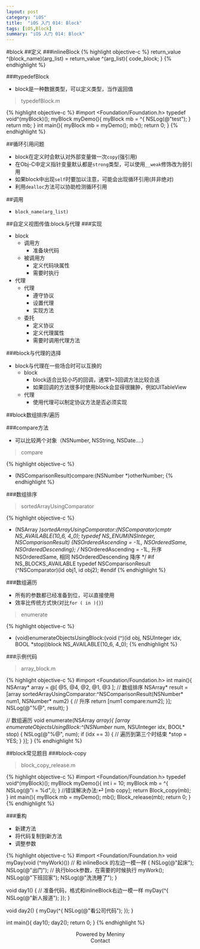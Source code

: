 ```yaml
---
layout: post
category: "iOS"
title:  "iOS 入门 014: Block"
tags: [iOS,Block]
summary: "iOS 入门 014: Block"
---
```

#block
##定义
###inlineBlock
{% highlight objective-c %}
return_value ^(block_name)(arg_list) = return_value ^(arg_list){
	code_block;
}
{% endhighlight %}

###typedefBlock
* block是一种数据类型，可以定义类型，当作返回值  

>typedefBlock.m

{% highlight objective-c %}
#import <Foundation/Foundation.h>
typedef void^(myBlock)();
myBlock myDemo(){
	myBlock mb = ^{
		NSLog(@"test");
	}
	return mb;
}
int main(){
	myBlock mb = myDemo();
	mb();
	return 0;
}
{% endhighlight %}

##循环引用问题
* block在定义时会默认对外部变量做一次`copy`(强引用)  
* 在Obj-C中定义指针变量默认都是`strong`类型，可以使用`__weak`修饰改为弱引用  
* 如果block中出现`self`时要加以注意，可能会出现循环引用(并非绝对)  
* 利用`dealloc`方法可以协助检测循环引用  

##调用
* `block_name(arg_list)`  

##自定义视图传值:block与代理
###实现
* block  
	* 调用方  
		* 准备块代码  
	* 被调用方  
		* 定义代码块属性  
		* 需要时执行  
* 代理  
	* 代理  
		* 遵守协议  
		* 设置代理  
		* 实现方法  
	* 委托  
		* 定义协议  
		* 定义代理属性  
		* 需要时调用代理方法  

###block与代理的选择
* block与代理在一些场合时可以互换的  	
	* block  
		* block适合比较小巧的回调，通常1~3回调方法比较合适  
		* 如果回调的方法很多时使用block会显得很臃肿，例如UITableView  
	* 代理  
		* 使用代理可以制定协议方法是否必须实现  

##block数组排序/遍历

###compare方法
* 可以比较两个对象（NSNumber, NSString, NSDate....）  

>compare

{% highlight objective-c %}
- (NSComparisonResult)compare:(NSNumber *)otherNumber;
{% endhighlight %}

###数组排序
>sortedArrayUsingComparator

{% highlight objective-c %}
- (NSArray *)sortedArrayUsingComparator:(NSComparator)cmptr NS_AVAILABLE(10_6, 4_0);
typedef NS_ENUM(NSInteger, NSComparisonResult) {NSOrderedAscending = -1L, NSOrderedSame, NSOrderedDescending};
/*
NSOrderedAscending = -1L, 升序
NSOrderedSame,            相同
NSOrderedDescending       降序
*/
#if NS_BLOCKS_AVAILABLE
typedef NSComparisonResult (^NSComparator)(id obj1, id obj2);
#endif
{% endhighlight %}

###数组遍历
* 所有的参数都已经准备到位，可以直接使用  
* 效率比传统方式快(对比`for ( in ){}`)  

>enumerate

{% highlight objective-c %}
- (void)enumerateObjectsUsingBlock:(void (^)(id obj, NSUInteger idx, BOOL *stop))block NS_AVAILABLE(10_6, 4_0);
{% endhighlight %}

###示例代码
>array_block.m

{% highlight objective-c %}
#import <Foundation/Foundation.h>
int main(){
	NSArray* array = @[ @5, @4, @2, @1, @3 ];
	// 数组排序
   NSArray* result = [array sortedArrayUsingComparator:^NSComparisonResult(NSNumber* num1, NSNumber* num2) {
   	// 升序
   	return [num1 compare:num2];
    }];
   NSLog(@"%@", result);
}
    
// 数组遍历
void enumerate(NSArray *array){
    [array enumerateObjectsUsingBlock:^(NSNumber* num, NSUInteger idx, BOOL* stop) {
        NSLog(@"%@", num);
        if (idx == 3) { // 遍历到第三个时结束
            *stop = YES;
        }
    }];
}
{% endhighlight %}

##block常见题目
###block-copy
>block_copy_release.m

{% highlight objective-c %}
#import <Foundation/Foundation.h>
typedef void^(myBlock)();
myBlock myDemo(){
	int i = 10;
	myBlock mb = ^{
		NSLog(@"i = %d",i);
	}
	//错误解决办法:⏎ [mb copy];
	return Block_copy(mb);
}
int main(){
	myBlock mb = myDemo();
	mb();
	Block_release(mb);
	return 0;
}
{% endhighlight %}

###重构
* 新建方法  
* 将代码复制到新方法  
* 调整参数  

{% highlight objective-c %}
#import <Foundation/Foundation.h>
void myDay(void (^myWork)()) // 和 inlineBock 的左边一模一样
{
    NSLog(@"起床");
    NSLog(@"出门");
    // 执行block参数，在需要的时候执行
    myWork();
    NSLog(@"下班回家");
    NSLog(@"洗洗睡了");
}
	
void day1()
{
    // 准备代码，格式和inlineBlock右边一模一样
    myDay(^{
        NSLog(@"新人报道");
    });
}
	
void day2()
{
    myDay(^{
        NSLog(@"看公司代码");
    });
}
	
int main(){
	day1();
	day2();
	return 0;
}
{% endhighlight %}
    	
<center>Powered by Meniny</center>
<center>Contact <Meniny@qq.com></center>

